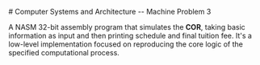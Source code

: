 #   Computer Systems and Architecture -- Machine Problem 3

A NASM 32-bit assembly program that simulates the **COR**, taking basic information as input and then printing schedule and final tuition fee. It's a low-level implementation focused on reproducing the core logic of the specified computational process.
 
 

